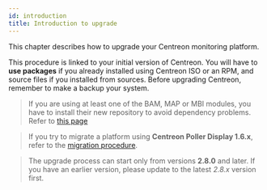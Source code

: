 ```yaml
---
id: introduction
title: Introduction to upgrade
---
```


This chapter describes how to upgrade your Centreon monitoring platform.

This procedure is linked to your initial version of Centreon. You will have to
**use packages** if you already installed using Centreon ISO or an RPM, and
source files if you installed from sources. Before upgrading Centreon, remember
to make a backup your system.

> If you are using at least one of the BAM, MAP or MBI modules, you have to install
> their new repository to avoid dependency problems.
> Refer to [this page](../reporting/upgrade.html#update-the-repository)

> If you try to migrate a platform using **Centreon Poller Display 1.6.x**, refer
> to the [migration procedure](../migrate/poller-display-to-remote-server.html).

> The upgrade process can start only from versions **2.8.0** and later. If you
> have an earlier version, please update to the latest *2.8.x* version first.

